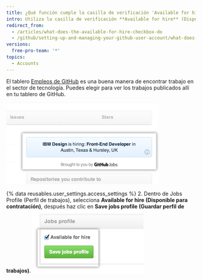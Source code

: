 ```yaml
---
title: ¿Qué función cumple la casilla de verificación 'Available for hire' (Disponible para contratación)?
intro: Utiliza la casilla de verificación **Available for hire** (Disponible para contratación) para ver las publicaciones de Empleos de GitHub dentro de GitHub.
redirect_from:
  - /articles/what-does-the-available-for-hire-checkbox-do
  - /github/setting-up-and-managing-your-github-user-account/what-does-the-available-for-hire-checkbox-do
versions:
  free-pro-team: '*'
topics:
  - Accounts
---
```

El tablero [Empleos de GitHub](https://jobs.github.com/) es una buena manera de encontrar trabajo en el sector de tecnología. Puedes elegir para ver los trabajos publicados allí en tu tablero de GitHub.

![Anuncios de Empleos GitHub en el tablero](/assets/images/help/settings/jobs-ads-on-dashboard.png)

{% data reusables.user_settings.access_settings %}
2. Dentro de Jobs Profile (Perfil de trabajos), selecciona **Available for hire (Disponible para contratación)**, después haz clic en **Save jobs profile (Guardar perfil de trabajos)**. ![Configuraciones de perfil de trabajos](/assets/images/help/settings/jobs-profile-settings.png)
